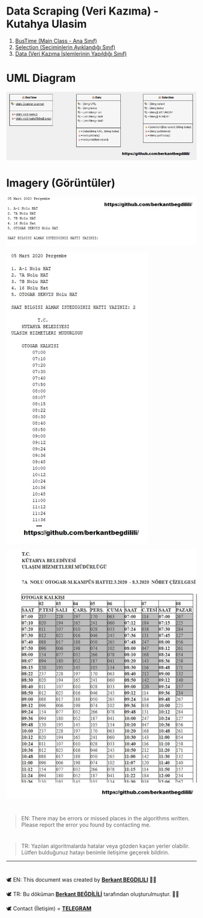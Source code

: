 # Data Scraping (Veri Kazıma) - Kutahya Ulasim

 1. [BusTime (Main Class - Ana Sınıf)](https://github.com/berkantbegdilili/JavaAlgorithms/blob/master/DataScraping/BusTime.java "by BB")
 2. [Selection (Seciminlerin Ayıklandığı Sınıf)](https://github.com/berkantbegdilili/JavaAlgorithms/blob/master/DataScraping/Selection.java "by BB")
 3. [Data (Veri Kazıma İşlemlerinin Yapıldığı Sınıf)](https://github.com/berkantbegdilili/JavaAlgorithms/blob/master/DataScraping/Data.java "by BB")

# UML Diagram
![DataScrapingUML](https://github.com/berkantbegdilili/JavaAlgorithms/blob/master/DataScraping/DataScrapingUML.png) 

# Imagery (Görüntüler)
![run1](https://github.com/berkantbegdilili/JavaAlgorithms/blob/master/DataScraping/run1.jpg)
 
![run2](https://github.com/berkantbegdilili/JavaAlgorithms/blob/master/DataScraping/run2.jpg)
 
![run3](https://github.com/berkantbegdilili/JavaAlgorithms/blob/master/DataScraping/run3.jpg) 

#
> EN: There may be errors or missed places in the algorithms written. Please report the error you found by contacting me.
#
> TR: Yazılan algoritmalarda hatalar veya gözden kaçan yerler olabilir. Lütfen bulduğunuz hatayı benimle iletişime geçerek bildirin.

________________________________
#
🕊 EN: This document was created by [**Berkant BEGDILILI**](https://www.linkedin.com/in/berkantbegdilili/ "LinkedIN: berkantbegdilili")  ✌🏼

🕊 TR: Bu döküman [**Berkant BEĞDİLİLİ**](https://www.linkedin.com/in/berkantbegdilili/ "LinkedIN: berkantbegdilili") tarafından oluşturulmuştur. ✌🏼

🕊 Contact (İletişim) = [**TELEGRAM**](https://t.me/berkantbegdilili/ "Telegram: @berkantbegdilili")





